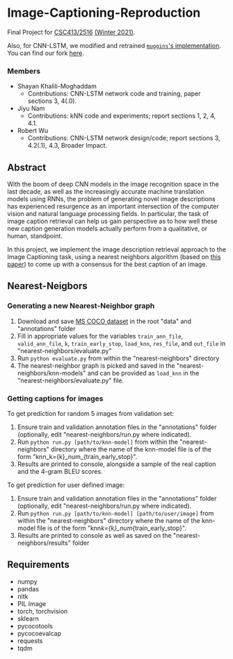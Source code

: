 # Image-Captioning-Reproduction

Final Project for [CSC413/2516](https://fas.calendar.utoronto.ca/course/csc413h1) [(Winter 2021)](https://csc413-uoft.github.io/2021/).

Also, for CNN-LSTM, we modified and retrained [`muggins`'s implementation](https://github.com/muggin/show-and-tell). You can find our fork [here](https://github.com/rusbridger/show-and-tell).

### Members

- Shayan Khalili-Moghaddam
  - Contributions: CNN-LSTM network code and training, paper sections 3, 4(.0).
- Jiyu Nam
  - Contributions: kNN code and experiments; report sections 1, 2, 4, 4.1.
- Robert Wu
  - Contributions: CNN-LSTM network design/code; report sections 3, 4.2(.1), 4.3, Broader Impact.

## Abstract

With the boom of deep CNN models in the image recognition space in the last decade, as well as the increasingly accurate machine translation models using RNNs, the problem of generating novel image descriptions has experienced resurgence as an important intersection of the computer vision and natural language processing fields. In particular, the task of image caption retrieval can help us gain perspective as to how well these new caption generation models actually perform from a qualitative, or human, standpoint.

In this project, we implement the image description retrieval approach to the Image Captioning task, using a nearest neighbors algorithm (based on [this paper](https://arxiv.org/pdf/1505.04467.pdf)) to come up with a consensus for the best caption of an image.

## Nearest-Neigbors

### Generating a new Nearest-Neighbor graph

1. Download and save [MS COCO dataset](https://cocodataset.org/#download) in the root "data" and "annotations" folder
2. Fill in appropriate values for the variables `train_ann_file`, `valid_ann_file`, `k`, `train_early_stop`, `load_knn`, `res_file`, and `out_file` in "nearest-neighbors/evaluate.py"
3. Run `python evaluate.py` from within the "nearest-neighbors" directory
4. The nearest-neighbor graph is picked and saved in the "nearest-neighbors/knn-models" and can be provided as `load_knn` in the "nearest-neighbors/evaluate.py" file.

### Getting captions for images

To get prediction for random 5 images from validation set:

1. Ensure train and validation annotation files in the "annotations" folder (optionally, edit "nearest-neighbors/run.py where indicated).
2. Run `python run.py [path/to/knn-model]` from within the "nearest-neighbors" directory where the name of the knn-model file is of the form "knn_k={k}\_num\_{train_early_stop}".
3. Results are printed to console, alongside a sample of the real caption and the 4-gram BLEU scores.

To get prediction for user defined image:

1. Ensure train and validation annotation files in the "annotations" folder (optionally, edit "nearest-neighbors/run.py where indicated).
2. Run `python run.py [path/to/knn-model] [path/to/user/image]` from within the "nearest-neighbors" directory where the name of the knn-model file is of the form "knn*k={k}\_num*{train_early_stop}".
3. Results are printed to console as well as saved on the "nearest-neighbors/results" folder

## Requirements

- numpy
- pandas
- nltk
- PIL Image
- torch, torchvision
- sklearn
- pycocotools
- pycocoevalcap
- requests
- tqdm
